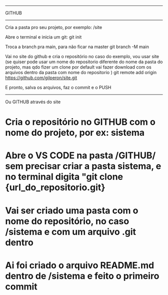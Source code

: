 ------------------------------------

GITHUB

------

Cria a pasta pro seu projeto, por exemplo: /site

Abre o terminal e inicia um git:
git init

Troca a branch pra main, para não ficar na master
git branch -M main

Vai no site do github e cria o repositório no caso do exemplo, vou usar site (se quiser pode usar um nome do repositorio diferente do nome da pasta do projeto, mas qdo fizer um clone por default vai fazer download com os arquivos dentro da pasta com nome do repositorio )
git remote add origin https://github.com/gilperon/site.git

E pronto, salva os arquivos, faz o commit e o PUSH 

--------------------------------------

Ou GITHUB através do site

# Cria o repositório no GITHUB com o nome do projeto, por ex: sistema

# Abre o VS CODE na pasta /GITHUB/ sem precisar criar a pasta sistema, e no terminal digita "git clone {url_do_repositorio.git} 

# Vai ser criado uma pasta com o nome do repositório, no caso /sistema e com um arquivo .git dentro

# Ai foi criado o arquivo README.md dentro de /sistema e feito o primeiro commit


